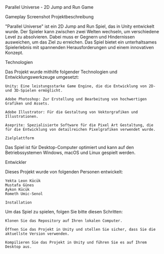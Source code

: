 Parallel Universe - 2D Jump and Run Game

Gameplay Screenshot
Projektbeschreibung

"Parallel Universe" ist ein 2D Jump and Run Spiel, das in Unity entwickelt wurde. Der Spieler kann zwischen zwei Welten wechseln, um verschiedene Level zu absolvieren. Dabei muss er Gegnern und Hindernissen ausweichen, um das Ziel zu erreichen. Das Spiel bietet ein unterhaltsames Spielerlebnis mit spannenden Herausforderungen und einem innovativen Konzept.

Technologien

Das Projekt wurde mithilfe folgender Technologien und Entwicklungswerkzeuge umgesetzt:

    Unity: Eine leistungsstarke Game Engine, die die Entwicklung von 2D- und 3D-Spielen ermöglicht.

    Adobe Photoshop: Zur Erstellung und Bearbeitung von hochwertigen Grafiken und Assets.

    Adobe Illustrator: Für die Gestaltung von Vektorgrafiken und Illustrationen.

    Aseprite: Spezialisierte Software für die Pixel Art Gestaltung, die für die Entwicklung von detailreichen Pixelgrafiken verwendet wurde.

    Zielplattform

Das Spiel ist für Desktop-Computer optimiert und kann auf den Betriebssystemen Windows, macOS und Linux gespielt werden.


Entwickler

Dieses Projekt wurde von folgenden Personen entwickelt:

    Yekta Leon Kücük
    Mustafa Günes
    Aykon Kücük
    Rometh Umic-Senol

    Installation

Um das Spiel zu spielen, folgen Sie bitte diesen Schritten:

    Klonen Sie das Repository auf Ihren lokalen Computer.

    Öffnen Sie das Projekt in Unity und stellen Sie sicher, dass Sie die aktuellste Version verwenden.

    Kompilieren Sie das Projekt in Unity und führen Sie es auf Ihrem Desktop aus.
